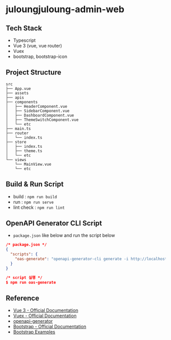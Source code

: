 # juloungjuloung-admin-web

## Tech Stack

- Typescript
- Vue 3 (vue, vue router)
- Vuex
- bootstrap, bootstrap-icon

## Project Structure

```
src
├── App.vue
├── assets
├── apis
├── components
│   ├── HeaderComponent.vue
│   ├── SidebarComponent.vue
│   ├── DashboardComponent.vue
│   ├── ThemeSwitchComponent.vue
│   └── etc
├── main.ts
├── router
│   └── index.ts
├── store
│   ├── index.ts
│   ├── theme.ts
│   └── etc
└── views
    └── MainView.vue
    └── etc
```

## Build & Run Script

- build : `npm run build`
- run : `npm run serve`
- lint check : `npm run lint`

## OpenAPI Generator CLI Script

- `package.json` like below and run the script below

```json
/* package.json */
{
  "scripts": {
    "oas-generate": "openapi-generator-cli generate -i http://localhost:8081/v3/api-docs -g typescript-axios -o ./src/apis"
  }
}

/* script 실행 */
$ npm run oas-generate
```

## Reference

- [Vue 3 - Official Documentation](https://vuejs.org/guide/introduction.html#introduction)
- [Vuex - Official Documentation](https://vuex.vuejs.org/)
- [openapi-generator]()
- [Bootstrap - Official Documentation](https://getbootstrap.kr/docs/5.3/getting-started/introduction/)
- [Bootstrap Examples](https://getbootstrap.kr/docs/5.3/examples/)
